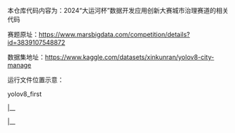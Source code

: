 本仓库代码内容为：2024“大运河杯”数据开发应用创新大赛城市治理赛道的相关代码

赛题原址：https://www.marsbigdata.com/competition/details?id=3839107548872

数据集地址：https://www.kaggle.com/datasets/xinkunran/yolov8-city-manage

运行文件位置示意：

yolov8_first

  |__
  
  |__
